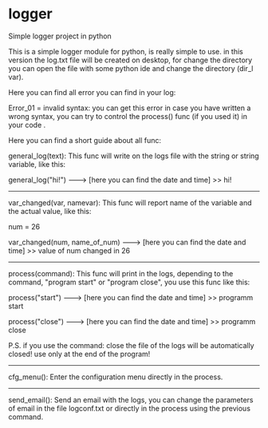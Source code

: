 # logger
Simple logger project in python

This is a simple logger module for python, is really simple to use.
in this version the log.txt file will be created on desktop, for change the directory you can open the file with some python ide and change the directory (dir_l var).

Here you can find all error you can find in your log:

Error_01 = invalid syntax: you can get this error in case you have written a wrong syntax, you can try to control the process() func (if you used it) in your code .

Here you can find a short guide about all func:

general_log(text): This func will write on the logs file with the string or string variable, like this:

general_log("hi!") ---> [here you can find the date and time] >> hi!
__________________________________________________________________________________________________________________________________________
var_changed(var, namevar): This func will report name of the variable and the actual value, like this:

num = 26

var_changed(num, name_of_num) ---> [here you can find the date and time] >> value of num changed in 26
__________________________________________________________________________________________________________________________________________
process(command): This func will print in the logs, depending to the command, "program start" or "program close", you use this func like this:

process("start") ---> [here you can find the date and time] >> programm start

process("close") ---> [here you can find the date and time] >> programm close

P.S. if you use  the command: close the file of the logs will be automatically closed! use only at the end of the program!
__________________________________________________________________________________________________________________________________________
cfg_menu(): Enter the configuration menu directly in the process.
__________________________________________________________________________________________________________________________________________
send_email(): Send an email with the logs, you can change the parameters of email in the file logconf.txt or directly in the process using the previous command.
